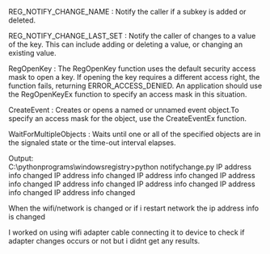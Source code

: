 REG_NOTIFY_CHANGE_NAME :  Notify the caller if a subkey is added or deleted.

REG_NOTIFY_CHANGE_LAST_SET : Notify the caller of changes to a value of the key. This can include adding or deleting a value, or changing an existing value.

RegOpenKey : The RegOpenKey function uses the default security access mask to open a key. If opening the key requires a different access right, the function fails,     returning ERROR_ACCESS_DENIED. An application should use the RegOpenKeyEx function to specify an access mask in this situation.

CreateEvent : Creates or opens a named or unnamed event object.To specify an access mask for the object, use the CreateEventEx function.

WaitForMultipleObjects : Waits until one or all of the specified objects are in the signaled state or the time-out interval elapses.

Output:    
C:\pythonprograms\windowsregistry>python notifychange.py
IP address info changed
IP address info changed
IP address info changed
IP address info changed
IP address info changed
IP address info changed
IP address info changed
IP address info changed

When the wifi/network is changed or if i restart network the ip address info is changed 

I worked on using wifi adapter cable connecting it to device to check if adapter changes occurs or not but  i didnt get any results.
